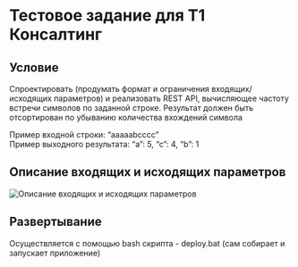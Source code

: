 # Тестовое задание для Т1 Консалтинг

## Условие

Спроектировать (продумать формат и ограничения входящих/исходящих параметров) и реализовать REST API, вычисляющее частоту встречи символов по заданной строке. Результат должен быть отсортирован по убыванию количества вхождений символа

Пример входной строки: “aaaaabcccc”  
Пример выходного результата: “a”: 5, “c”: 4, “b”: 1

## Описание входящих и исходящих параметров

![Описание входящих и исходящих параметров](https://github.com/stampede147/t2consulting-test/assets/99013173/ccf4744e-69ed-4abe-9eed-fdf300cf6649)

## Развертывание

Осуществляется с помощью bash скрипта - deploy.bat (сам собирает и запускает приложение)
  
